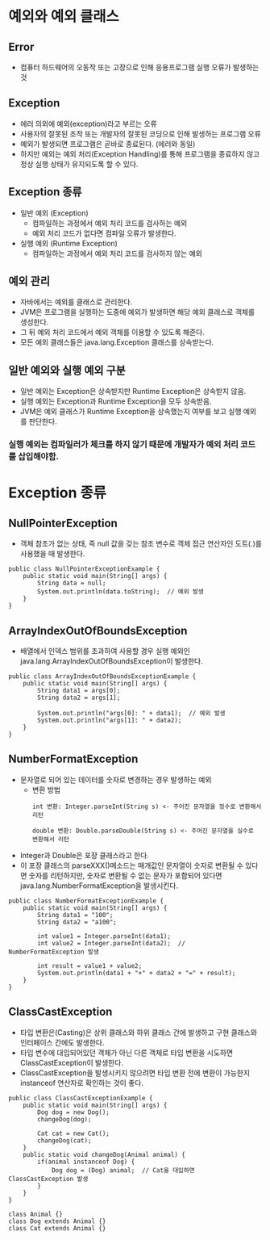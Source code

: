 # 예외와 예외 클래스
## Error
- 컴퓨터 하드웨어의 오동작 또는 고장으로 인해 응용프로그램 실행 오류가 발생하는 것
## Exception
- 에러 의외에 예외(exception)라고 부르는 오류
- 사용자의 잘못된 조작 또는 개발자의 잘못된 코딩으로 인해 발생하는 프로그램 오류
- 예외가 발생되면 프로그램은 곧바로 종료된다. (에러와 동일)
- 하지만 예외는 예외 처리(Exception Handling)를 통해 프로그램을 종료하지 않고 정상 실행 상태가 유지되도록 할 수 있다.
## Exception 종류
- 일반 예외 (Exception)
     - 컴파일하는 과정에서 예외 처리 코드를 검사하는 예외
     - 예외 처리 코드가 없다면 컴파일 오류가 발생한다.
- 실행 예외 (Runtime Exception)
     - 컴파일하는 과정에서 예외 처리 코드를 검사하지 않는 예외
## 예외 관리
- 자바에서는 예외를 클래스로 관리한다.
- JVM은 프로그램을 실행하는 도중에 예외가 발생하면 해당 예외 클래스로 객체를 생성한다.
- 그 뒤 예외 처리 코드에서 예외 객체를 이용할 수 있도록 해준다.
- 모든 예외 클래스들은 java.lang.Exception 클래스를 상속받는다.
## 일반 예외와 실행 예외 구분
- 일반 예외는 Exception은 상속받지만 Runtime Exception은 상속받지 않음.
- 실행 예외는 Exception과 Runtime Exception을 모두 상속받음.
- JVM은 예외 클래스가 Runtime Exception을 상속했는지 여부를 보고 실행 예외를 판단한다. 
### 실행 예외는 컴파일러가 체크를 하지 않기 때문에 개발자가 예외 처리 코드를 삽입해야함.
# Exception 종류
## NullPointerException
- 객체 참조가 없는 상태, 즉 null 값을 갖는 참조 변수로 객체 접근 연산자인 도트(.)를 사용했을 때 발생한다.
```aidl
public class NullPointerExceptionExample {
    public static void main(String[] args) {
        String data = null;
        System.out.println(data.toString);  // 예외 발생
    }
}
```
## ArrayIndexOutOfBoundsException
- 배열에서 인덱스 범위를 초과하여 사용할 경우 실행 예외인 java.lang.ArrayIndexOutOfBoundsException이 발생한다.
```aidl
public class ArrayIndexOutOfBoundsExceptionExample {
    public static void main(String[] args) {
        String data1 = args[0];
        String data2 = args[1];
        
        System.out.println("args[0]: " + data1);  // 예외 발생
        System.out.println("args[1]: " + data2);
    }
}
```
## NumberFormatException
- 문자열로 되어 있는 데이터를 숫자로 변경하는 경우 발생하는 예외
  - 변환 방법
    ```aidl
    int 변환: Integer.parseInt(String s) <- 주어진 문자열을 정수로 변환해서 리턴
    ```
    ```aidl
    double 변환: Double.parseDouble(String s) <- 주어진 문자열을 실수로 변환해서 리턴 
    ```
- Integer과 Double은 포장 클래스라고 한다.
- 이 포장 클래스의 parseXXX()메소드는 매개값인 문자열이 숫자로 변환될 수 있다면 숫자를 리턴하지만, 숫자로 변환될 수 없는 문자가 포함되어 있다면 java.lang.NumberFormatException을 발생시킨다.
```aidl
public class NumberFormatExceptionExample {
    public static void main(String[] args) {
        String data1 = "100";
        String data2 = "a100";
        
        int value1 = Integer.parseInt(data1);
        int value2 = Integer.parseInt(data2);  // NumberFormatException 발생
        
        int result = value1 + value2;
        System.out.println(data1 + "+" + data2 + "=" + result);
    }
}
```
## ClassCastException
- 타입 변환은(Casting)은 상위 클래스와 하위 클래스 간에 발생하고 구현 클래스와 인터페이스 간에도 발생한다.
- 타입 변수에 대입되어있던 객체가 아닌 다른 객체로 타입 변환을 시도하면 ClassCastException이 발생한다.
- ClassCastException을 발생시키지 않으려면 타입 변환 전에 변환이 가능한지 instanceof 연산자로 확인하는 것이 좋다.
```aidl
public class ClassCastExceptionExample {
    public static void main(String[] args) {
        Dog dog = new Dog();
        changeDog(dog);
        
        Cat cat = new Cat();
        changeDog(cat);
    }
    public static void changeDog(Animal animal) {
        if(animal instanceof Dog) {
            Dog dog = (Dog) animal;  // Cat을 대입하면 ClassCastException 발생
        }
    }
}

class Animal {}
class Dog extends Animal {}
class Cat extends Animal {}
        
```